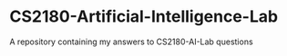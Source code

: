 # CS2180-Artificial-Intelligence-Lab

A repository containing my answers to CS2180-AI-Lab questions
